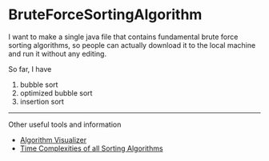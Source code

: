 # BruteForceSortingAlgorithm

I want to make a single java file that contains fundamental brute force sorting algorithms, so people can actually download it to the local machine and run it without any editing.

So far, I have 
1. bubble sort
2. optimized bubble sort
3. insertion sort
---

Other useful tools and information
- <a href="https://algorithm-visualizer.org/" target="_blank">Algorithm Visualizer</a>
- <a href="https://www.geeksforgeeks.org/time-complexities-of-all-sorting-algorithms/" target="_blank">Time Complexities of all Sorting Algorithms</a>
